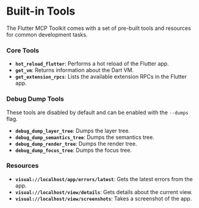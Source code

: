 # Built-in Tools

The Flutter MCP Toolkit comes with a set of pre-built tools and resources for common development tasks.

### Core Tools

- **`hot_reload_flutter`**: Performs a hot reload of the Flutter app.
- **`get_vm`**: Returns information about the Dart VM.
- **`get_extension_rpcs`**: Lists the available extension RPCs in the Flutter app.

### Debug Dump Tools

These tools are disabled by default and can be enabled with the `--dumps` flag.

- **`debug_dump_layer_tree`**: Dumps the layer tree.
- **`debug_dump_semantics_tree`**: Dumps the semantics tree.
- **`debug_dump_render_tree`**: Dumps the render tree.
- **`debug_dump_focus_tree`**: Dumps the focus tree.

### Resources

- **`visual://localhost/app/errors/latest`**: Gets the latest errors from the app.
- **`visual://localhost/view/details`**: Gets details about the current view.
- **`visual://localhost/view/screenshots`**: Takes a screenshot of the app.
